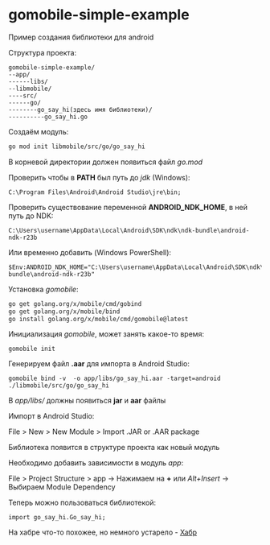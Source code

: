 # gomobile-simple-example 
Пример создания библиотеки для android


Структура проекта:

```
gomobile-simple-example/
--app/
------libs/
--libmobile/
----src/
------go/
--------go_say_hi(здесь имя библиотеки)/
----------go_say_hi.go
```


Создаём модуль:

```bash
go mod init libmobile/src/go/go_say_hi
```

В корневой директории должен появиться файл *go.mod*

Проверить чтобы в **PATH** был путь до *jdk* (Windows):

```
C:\Program Files\Android\Android Studio\jre\bin;
```

Проверить существование переменной **ANDROID_NDK_HOME**, в ней путь до NDK:

```
C:\Users\username\AppData\Local\Android\SDK\ndk\ndk-bundle\android-ndk-r23b
```

Или временно добавить (Windows PowerShell):

```
$Env:ANDROID_NDK_HOME="C:\Users\username\AppData\Local\Android\SDK\ndk\ndk-bundle\android-ndk-r23b"
```

Установка *gomobile*:

```bash
go get golang.org/x/mobile/cmd/gobind
go get golang.org/x/mobile/bind
go install golang.org/x/mobile/cmd/gomobile@latest
```

Инициализация *gomobile*, может занять какое-то время:

```
gomobile init
```

Генерируем файл **.aar** для импорта в Android Studio:

```
gomobile bind -v  -o app/libs/go_say_hi.aar -target=android ./libmobile/src/go/go_say_hi
```

В *app/libs/* должны появиться **jar** и **aar** файлы

Импорт в Android Studio:

File > New > New Module > Import .JAR or .AAR package

Библиотека появится в структуре проекта как новый модуль

Необходимо добавить зависимости в модуль *app*:

File > Project Structure > app -> Нажимаем на **+** или *Alt+Insert* -> Выбираем Module Dependency

Теперь можно пользоваться библиотекой:

```
import go_say_hi.Go_say_hi;
```


На хабре что-то похожее, но немного устарело - [Хабр](https://habr.com/ru/post/277705/)
